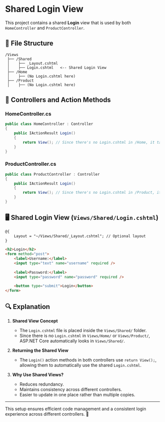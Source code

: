 # Shared Login View

This project contains a shared **Login** view that is used by both `HomeController` and `ProductController`.

## 📁 File Structure

```
/Views
 ├── /Shared
 │    ├── _Layout.cshtml
 │    ├── Login.cshtml   <-- Shared Login View
 ├── /Home
 │    ├── (No Login.cshtml here)
 ├── /Product
 │    ├── (No Login.cshtml here)
```

## 📌 Controllers and Action Methods

### **HomeController.cs**
```csharp
public class HomeController : Controller
{
    public IActionResult Login()
    {
        return View(); // Since there's no Login.cshtml in /Home, it takes from /Shared
    }
}
```

### **ProductController.cs**
```csharp
public class ProductController : Controller
{
    public IActionResult Login()
    {
        return View(); // Since there's no Login.cshtml in /Product, it takes from /Shared
    }
}
```

## 🖥️ Shared Login View (`Views/Shared/Login.cshtml`)

```html
@{
    Layout = "~/Views/Shared/_Layout.cshtml"; // Optional layout
}

<h2>Login</h2>
<form method="post">
    <label>Username:</label>
    <input type="text" name="username" required />
    
    <label>Password:</label>
    <input type="password" name="password" required />
    
    <button type="submit">Login</button>
</form>
```

## 🔍 Explanation

1. **Shared View Concept**  
   - The `Login.cshtml` file is placed inside the `Views/Shared/` folder.
   - Since there is no `Login.cshtml` in `Views/Home/` or `Views/Product/`, ASP.NET Core automatically looks in `Views/Shared/`.

2. **Returning the Shared View**
   - The `Login()` action methods in both controllers use `return View();`, allowing them to automatically use the shared `Login.cshtml`.

3. **Why Use Shared Views?**  
   - Reduces redundancy.
   - Maintains consistency across different controllers.
   - Easier to update in one place rather than multiple copies.

---

This setup ensures efficient code management and a consistent login experience across different controllers. 🚀

